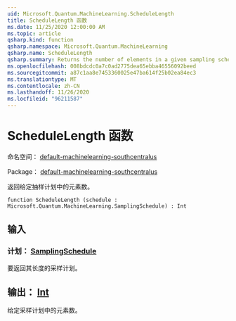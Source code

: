 ```yaml
---
uid: Microsoft.Quantum.MachineLearning.ScheduleLength
title: ScheduleLength 函数
ms.date: 11/25/2020 12:00:00 AM
ms.topic: article
qsharp.kind: function
qsharp.namespace: Microsoft.Quantum.MachineLearning
qsharp.name: ScheduleLength
qsharp.summary: Returns the number of elements in a given sampling schedule.
ms.openlocfilehash: 008bdcdc0a7c0ad2775dea65ebba46556092beed
ms.sourcegitcommit: a87c1aa8e7453360025e47ba614f25b02ea84ec3
ms.translationtype: MT
ms.contentlocale: zh-CN
ms.lasthandoff: 11/26/2020
ms.locfileid: "96211587"
---
```

# <a name="schedulelength-function"></a>ScheduleLength 函数

命名空间： [default-machinelearning-southcentralus](xref:Microsoft.Quantum.MachineLearning)

Package： [default-machinelearning-southcentralus](https://nuget.org/packages/Microsoft.Quantum.MachineLearning)


返回给定抽样计划中的元素数。

```qsharp
function ScheduleLength (schedule : Microsoft.Quantum.MachineLearning.SamplingSchedule) : Int
```


## <a name="input"></a>输入

### <a name="schedule--samplingschedule"></a>计划： [SamplingSchedule](xref:Microsoft.Quantum.MachineLearning.SamplingSchedule)

要返回其长度的采样计划。



## <a name="output--int"></a>输出： [Int](xref:microsoft.quantum.lang-ref.int)

给定采样计划中的元素数。